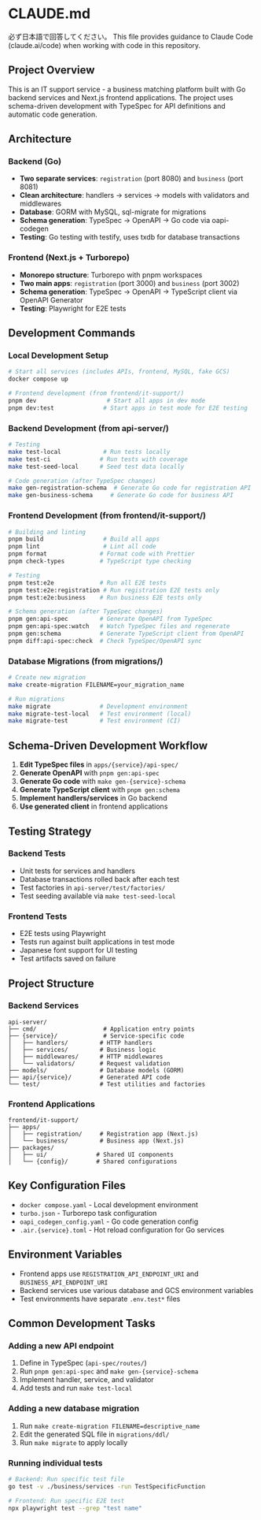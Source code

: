 # CLAUDE.md

必ず日本語で回答してください。
This file provides guidance to Claude Code (claude.ai/code) when working with code in this repository.

## Project Overview

This is an IT support service - a business matching platform built with Go backend services and Next.js frontend applications. The project uses schema-driven development with TypeSpec for API definitions and automatic code generation.

## Architecture

### Backend (Go)

- **Two separate services**: `registration` (port 8080) and `business` (port 8081)
- **Clean architecture**: handlers → services → models with validators and middlewares
- **Database**: GORM with MySQL, sql-migrate for migrations
- **Schema generation**: TypeSpec → OpenAPI → Go code via oapi-codegen
- **Testing**: Go testing with testify, uses txdb for database transactions

### Frontend (Next.js + Turborepo)

- **Monorepo structure**: Turborepo with pnpm workspaces
- **Two main apps**: `registration` (port 3000) and `business` (port 3002)
- **Schema generation**: TypeSpec → OpenAPI → TypeScript client via OpenAPI Generator
- **Testing**: Playwright for E2E tests

## Development Commands

### Local Development Setup

```bash
# Start all services (includes APIs, frontend, MySQL, fake GCS)
docker compose up

# Frontend development (from frontend/it-support/)
pnpm dev                    # Start all apps in dev mode
pnpm dev:test              # Start apps in test mode for E2E testing
```

### Backend Development (from api-server/)

```bash
# Testing
make test-local            # Run tests locally
make test-ci              # Run tests with coverage
make test-seed-local      # Seed test data locally

# Code generation (after TypeSpec changes)
make gen-registration-schema  # Generate Go code for registration API
make gen-business-schema     # Generate Go code for business API
```

### Frontend Development (from frontend/it-support/)

```bash
# Building and linting
pnpm build                 # Build all apps
pnpm lint                  # Lint all code
pnpm format               # Format code with Prettier
pnpm check-types          # TypeScript type checking

# Testing
pnpm test:e2e             # Run all E2E tests
pnpm test:e2e:registration # Run registration E2E tests only
pnpm test:e2e:business    # Run business E2E tests only

# Schema generation (after TypeSpec changes)
pnpm gen:api-spec         # Generate OpenAPI from TypeSpec
pnpm gen:api-spec:watch   # Watch TypeSpec files and regenerate
pnpm gen:schema           # Generate TypeScript client from OpenAPI
pnpm diff:api-spec:check  # Check TypeSpec/OpenAPI sync
```

### Database Migrations (from migrations/)

```bash
# Create new migration
make create-migration FILENAME=your_migration_name

# Run migrations
make migrate              # Development environment
make migrate-test-local   # Test environment (local)
make migrate-test         # Test environment (CI)
```

## Schema-Driven Development Workflow

1. **Edit TypeSpec files** in `apps/{service}/api-spec/`
2. **Generate OpenAPI** with `pnpm gen:api-spec`
3. **Generate Go code** with `make gen-{service}-schema`
4. **Generate TypeScript client** with `pnpm gen:schema`
5. **Implement handlers/services** in Go backend
6. **Use generated client** in frontend applications

## Testing Strategy

### Backend Tests

- Unit tests for services and handlers
- Database transactions rolled back after each test
- Test factories in `api-server/test/factories/`
- Test seeding available via `make test-seed-local`

### Frontend Tests

- E2E tests using Playwright
- Tests run against built applications in test mode
- Japanese font support for UI testing
- Test artifacts saved on failure

## Project Structure

### Backend Services

```
api-server/
├── cmd/                   # Application entry points
├── {service}/             # Service-specific code
│   ├── handlers/         # HTTP handlers
│   ├── services/         # Business logic
│   ├── middlewares/      # HTTP middlewares
│   └── validators/       # Request validation
├── models/               # Database models (GORM)
├── api/{service}/        # Generated API code
└── test/                 # Test utilities and factories
```

### Frontend Applications

```
frontend/it-support/
├── apps/
│   ├── registration/     # Registration app (Next.js)
│   └── business/         # Business app (Next.js)
├── packages/
│   ├── ui/              # Shared UI components
│   └── {config}/        # Shared configurations
```

## Key Configuration Files

- `docker compose.yaml` - Local development environment
- `turbo.json` - Turborepo task configuration
- `oapi_codegen_config.yaml` - Go code generation config
- `.air.{service}.toml` - Hot reload configuration for Go services

## Environment Variables

- Frontend apps use `REGISTRATION_API_ENDPOINT_URI` and `BUSINESS_API_ENDPOINT_URI`
- Backend services use various database and GCS environment variables
- Test environments have separate `.env.test*` files

## Common Development Tasks

### Adding a new API endpoint

1. Define in TypeSpec (`api-spec/routes/`)
2. Run `pnpm gen:api-spec` and `make gen-{service}-schema`
3. Implement handler, service, and validator
4. Add tests and run `make test-local`

### Adding a new database migration

1. Run `make create-migration FILENAME=descriptive_name`
2. Edit the generated SQL file in `migrations/ddl/`
3. Run `make migrate` to apply locally

### Running individual tests

```bash
# Backend: Run specific test file
go test -v ./business/services -run TestSpecificFunction

# Frontend: Run specific E2E test
npx playwright test --grep "test name"
```
